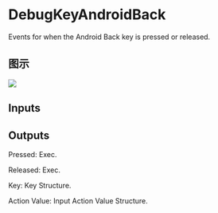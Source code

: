 # DebugKeyAndroidBack

Events for when the Android Back key is pressed or released.

## 图示

![]($-20221218-19173206.png)

## Inputs

## Outputs

Pressed: Exec.

Released: Exec.

Key: Key Structure.

Action Value: Input Action Value Structure.

